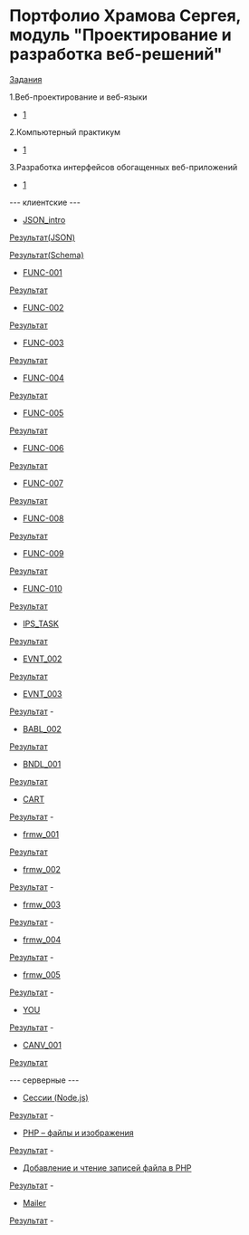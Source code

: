 # Портфолио Храмова Сергея, модуль "Проектирование и разработка веб-решений"

<a href="https://kodaktor.ru/herzen_tasks_2019">Задания</a>

1.Веб-проектирование и веб-языки

* <a href="http://kodaktor.ru/web_2017_Prilo1.pdf">1</a>

2.Компьютерный практикум

* <a href="http://kodaktor.ru/pra_2017_Prilo1.pdf">1</a>

3.Разработка интерфейсов обогащенных веб-приложений

* <a href="http://kodaktor.ru/inr_2017_Prilo1.pdf">1</a>

--- клиентские ---

* <a href="https://kodaktor.ru/g/json_intro">JSON_intro</a>

<a href="https://kodaktor.ru/6c9f98f_0d3a6">Результат(JSON)</a>

<a href="https://kodaktor.ru/6c9f98f_c820b">Результат(Schema)</a>

* <a href="https://kodaktor.ru/func_001">FUNC-001</a>

<a href="https://kodaktor.ru/task_func_bf01d">Результат</a>

* <a href="https://kodaktor.ru/func_002">FUNC-002</a>

<a href="https://kodaktor.ru/func_b41e7">Результат</a>

* <a href="https://kodaktor.ru/func_003">FUNC-003</a>

<a href="https://kodaktor.ru/func_14a94">Результат</a>

* <a href="https://kodaktor.ru/func_004">FUNC-004</a>

<a href="https://kodaktor.ru/func_16407">Результат</a>

* <a href="https://kodaktor.ru/func_005">FUNC-005</a>

<a href="https://kodaktor.ru/func_f841f">Результат</a>

* <a href="https://kodaktor.ru/func_006">FUNC-006</a>

<a href="https://kodaktor.ru/func_38c1b">Результат</a>

* <a href="https://kodaktor.ru/func_007">FUNC-007</a>

<a href="https://kodaktor.ru/func_d91af">Результат</a>

* <a href="https://kodaktor.ru/func_008">FUNC-008</a>

<a href="https://kodaktor.ru/zzzzzzz_a0f4a">Результат</a>

* <a href="https://kodaktor.ru/func_009">FUNC-009</a>

<a href="https://kodaktor.ru/func_2ac99">Результат</a>

* <a href="https://kodaktor.ru/func_1923c">FUNC-010</a>

<a href="https://kodaktor.ru/func_21dcd">Результат</a>             

* <a href="https://kodaktor.ru/g/ips_task">IPS_TASK</a>

<a href="https://kodaktor.ru/ips_2093e">Результат</a>            

* <a href="https://kodaktor.ru/evnt_002">EVNT_002</a>

<a href="https://kodaktor.ru/custom_45da5">Результат</a>

* <a href="https://kodaktor.ru/evnt_003">EVNT_003</a>

<a href="">Результат</a>        -

* <a href="https://kodaktor.ru/bind02032018">BABL_002</a>

<a href="https://kodaktor.ru/bind02032018_06736">Результат</a>

* <a href="https://kodaktor.ru/g/bndl_001">BNDL_001</a>

<a href="https://serega89kh.github.io/moment_bundle">Результат</a>

* <a href="https://kodaktor.ru/g/cart">CART</a>

<a href="https://kodaktor.ru/custom_74685">Результат</a>                     -

* <a href="https://kodaktor.ru/frmw_001">frmw_001</a>

<a href="https://kodaktor.ru/react_state_7a8f4">Результат</a>

* <a href="https://kodaktor.ru/frmw_002">frmw_002</a>

<a href="">Результат</a>                    -

* <a href="https://kodaktor.ru/frmw_003">frmw_003</a>

<a href="">Результат</a>                     -

* <a href="https://kodaktor.ru/frmw_004">frmw_004</a>

<a href="">Результат</a>                  -
 
* <a href="https://kodaktor.ru/frmw_005">frmw_005</a>

<a href="">Результат</a> -

* <a href="https://kodaktor.ru/you">YOU</a>

<a href="">Результат</a>                 -

* <a href="http://kodaktor.ru/cnvs/lr_canvas_rates.pdf">CANV_001</a>
 
<a href="https://kodaktor.ru/canvas_e6e6c">Результат</a>    

--- серверные  --- 

* <a href="http://kodaktor.ru/sss/t4-2.pdf">Сессии (Node.js)</a>

<a href="">Результат</a>              -

* <a href="https://moodle.herzen.spb.ru/pluginfile.php/228455/mod_resource/content/1/lr.pdf">PHP – файлы и изображения
</a>

<a href="">Результат</a>                 -

* <a href="https://moodle.herzen.spb.ru/pluginfile.php/228177/mod_resource/content/1/lrfiles.pdf">Добавление и чтение записей файла в PHP</a>

<a href="">Результат</a>                -

* <a href="https://github.com/GossJS/mailer">Mailer</a>

<a href="">Результат</a>         -
